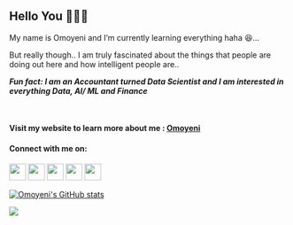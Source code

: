 ## Hello You 🙋🏾‍♀️


My name is Omoyeni and I’m currently learning everything haha 😆...

But really though.. I am truly fascinated about the things that people are doing out here and how intelligent people are..



***Fun fact: I am an Accountant turned Data Scientist and I am interested in everything Data, AI/ ML and Finance*** 

&nbsp;  



#### Visit my website to learn more about me : [Omoyeni](https://omoyeniogundipe.com/)  

#### Connect with me on:


<p align="left"> <a href="https://www.github.com/OmoyeniO" target="_blank" rel="noreferrer"><img src="https://raw.githubusercontent.com/danielcranney/readme-generator/main/public/icons/socials/github.svg" width="30" height="30" /></a> <a href="https://www.linkedin.com/in/omoyeni-ogundipe/" target="_blank" rel="noreferrer"><img src="https://raw.githubusercontent.com/danielcranney/readme-generator/main/public/icons/socials/linkedin.svg" width="30" height="30" /></a> <a href="https://omoyeni-ogundipe.medium.com/" target="_blank" rel="noreferrer"><img src="https://raw.githubusercontent.com/danielcranney/readme-generator/main/public/icons/socials/medium.svg" width="30" height="30" /></a> <a href="https://twitter.com/yeni_dipe" target="_blank" rel="noreferrer"><img src="https://raw.githubusercontent.com/danielcranney/readme-generator/main/public/icons/socials/twitter.svg" width="30" height="30" /></a> <a href="https://www.instagram.com/yeni.dipe/" target="_blank" rel="noreferrer"><img src="https://raw.githubusercontent.com/danielcranney/readme-generator/main/public/icons/socials/instagram.svg" width="30" height="30" /></a></p>



<!---
[<img src='https://cdn.jsdelivr.net/npm/simple-icons@3.0.1/icons/github.svg' alt='github' height='30'>](https://github.com/OmoyeniO)  
[<img src='https://cdn.jsdelivr.net/npm/simple-icons@3.0.1/icons/instagram.svg' alt='instagram' height='30'>](https://www.instagram.com/yeni.dipe/) 
[<img src='https://raw.githubusercontent.com/danielcranney/readme-generator/main/public/icons/socials/twitter.svg' alt='twitter' height='30'>](https://twitter.com/yeni_dipe) 
[<img src='https://cdn.jsdelivr.net/npm/simple-icons@3.0.1/icons/linkedin.svg' alt='linkedin' height='30'>](https://www.linkedin.com/in/omoyeni-ogundipe)
[<img src='https://raw.githubusercontent.com/danielcranney/readme-generator/main/public/icons/socials/medium.svg' alt='medium' height='30'>](https://omoyeni-ogundipe.medium.com/)
--->


<!---
![GitHub stats](https://github-readme-stats.vercel.app/api?username=OmoyeniO&show_icons=true)  
--->


<!---
<a href="http://www.github.com/OmoyeniO"><img src="https://activity-graph.herokuapp.com/graph?username=OmoyeniO&bg_color=171717&color=ffffff&line=0891b2&point=ffffff&area_color=171717&area=true&hide_border=true&custom_title=GitHub%20Commits%20Graph" alt="GitHub Commits Graph" /></a>
--->


<a href="http://www.github.com/OmoyeniO"><img src="https://github-readme-stats.vercel.app/api?username=OmoyeniO&show_icons=true&hide=&count_private=true&title_color=0891b2&text_color=ffffff&icon_color=0891b2&bg_color=171717&hide_border=true&show_icons=true" alt="Omoyeni's GitHub stats" /></a>


<a href="http://www.github.com/OmoyeniO"><img src="https://github-readme-streak-stats.herokuapp.com/?user=OmoyeniO&stroke=ffffff&background=171717&ring=0891b2&fire=0891b2&currStreakNum=ffffff&currStreakLabel=0891b2&sideNums=ffffff&sideLabels=ffffff&dates=ffffff&hide_border=true" /></a>



<!---
OmoyeniO/OmoyeniO is a ✨ special ✨ repository because its `README.md` (this file) appears on your GitHub profile.
You can click the Preview link to take a look at your changes.
--->
